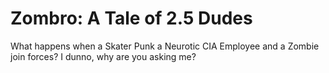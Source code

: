 # Zombro: A Tale of 2.5 Dudes
What happens when a Skater Punk a Neurotic CIA Employee and a Zombie join forces? 
I dunno, why are you asking me?

